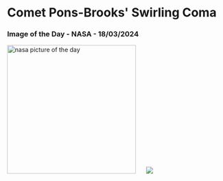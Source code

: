 # Comet Pons-Brooks' Swirling Coma
### Image of the Day - NASA - 18/03/2024
<img src="https://apod.nasa.gov/apod/image/2403/CometPonsBrook_Vallestad_960.jpg" alt="nasa picture of the day" width="300"/>&nbsp; &nbsp; &nbsp; <img src="https://github-readme-streak-stats.herokuapp.com/?user=tempo-riz&theme=highcontrast" >



  
